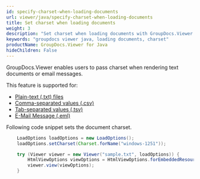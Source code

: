 ```yaml
---
id: specify-charset-when-loading-documents
url: viewer/java/specify-charset-when-loading-documents
title: Set charset when loading documents
weight: 3
description: "Set charset when loading documents with GroupDocs.Viewer using Java."
keywords: "groupdocs viewer java, loading documents, charset"
productName: GroupDocs.Viewer for Java
hideChildren: False
---
```

GroupDocs.Viewer enables users to pass charset when rendering text documents or email messages.

This feature is supported for:

* [Plain-text (.txt) files](https://wiki.fileformat.com/word-processing/txt/)
* [Comma-separated values (.csv)](https://wiki.fileformat.com/spreadsheet/csv/)
* [Tab-separated values (.tsv)](https://wiki.fileformat.com/spreadsheet/tsv/)
* [E-Mail Message (.eml)](https://wiki.fileformat.com/email/eml/)

Following code snippet sets the document charset.

```java
    LoadOptions loadOptions = new LoadOptions();
    loadOptions.setCharset(Charset.forName("windows-1251"));

    try (Viewer viewer = new Viewer("sample.txt", loadOptions)) {
        HtmlViewOptions viewOptions = HtmlViewOptions.forEmbeddedResources();
        viewer.view(viewOptions);
    }
```
